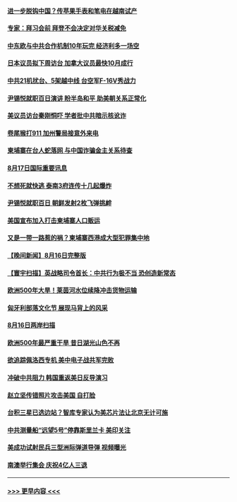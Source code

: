 #### [进一步脱钩中国？传苹果手表和笔电在越南试产](../pages/prog202/a103504576.md?t=08180002) 
#### [专家：拜习会前 拜登不会决定对华关税减免](../pages/prog202/a103504511.md?t=08180002) 
#### [中东欧与中共合作机制10年玩完 经济利多一场空](../pages/prog202/a103504517.md?t=08180002) 
#### [日本议员拟下周访台 加拿大议员最快10月成行](../pages/prog202/a103504526.md?t=08180002) 
#### [中共21机扰台、5架越中线 台空军F-16V秀战力](../pages/prog202/a103504505.md?t=08180002) 
#### [尹锡悦就职百日演讲 盼半岛和平 助美朝关系正常化](../pages/prog202/a103504500.md?t=08180002) 
#### [美议员访台秦刚恫吓 学者批中共暗示核讹诈](../pages/prog202/a103504494.md?t=08180002) 
#### [卷尾猴打911 加州警局接意外来电](../pages/prog202/a103504398.md?t=08180002) 
#### [柬埔寨在台人蛇落网 与中国诈骗金主关系待查](../pages/prog202/a103504377.md?t=08180002) 
#### [8月17日国际重要讯息](../pages/prog202/a103504369.md?t=08180002) 
#### [不想死就快逃 泰南3府连传十几起爆炸](../pages/prog202/a103504330.md?t=08180002) 
#### [尹锡悦就职百日 朝鲜发射2枚飞弹挑衅](../pages/prog202/a103504311.md?t=08180002) 
#### [美国宣布加入打击柬埔寨人口贩运](../pages/prog202/a103504301.md?t=08180002) 
#### [又是一带一路惹的祸？柬埔寨西港成大型犯罪集中地](../pages/prog202/a103504297.md?t=08180002) 
#### [【晚间新闻】8月16日完整版](../pages/prog202/a103504096.md?t=08180002) 
#### [【寰宇扫描】英战略司令首长：中共行为极不当 恐创造新常态](../pages/prog202/a103504122.md?t=08180002) 
#### [欧洲500年大旱！莱茵河水位续降冲击货物运输](../pages/prog202/a103504139.md?t=08180002) 
#### [匈牙利部落文化节 展现马背上的风采](../pages/prog202/a103503985.md?t=08180002) 
#### [8月16日两岸扫描](../pages/prog202/a103503965.md?t=08180002) 
#### [欧洲500年最严重干旱 昔日湖光山色不再](../pages/prog202/a103503960.md?t=08180002) 
#### [欲追踪佩洛西专机 美中电子战共军完败](../pages/prog202/a103503953.md?t=08180002) 
#### [冲破中共阻力 韩国重返美日反导演习](../pages/prog202/a103503958.md?t=08180002) 
#### [赵立坚传错照片攻击美国 自打脸](../pages/prog202/a103503866.md?t=08180002) 
#### [台积三星已选边站？智库专家认为美芯片法让北京无计可施](../pages/prog202/a103503814.md?t=08180002) 
#### [中共测量船“远望5号”停靠斯里兰卡 美印关注](../pages/prog202/a103503728.md?t=08180002) 
#### [美成功试射民兵三型洲际弹道导弹 视频曝光](../pages/prog202/a103503783.md?t=08180002) 
#### [南澳举行集会 庆祝4亿人三退](../pages/prog202/a103503735.md?t=08180002) 

----
#### [ >>> 更早内容 <<< ](../indexes/prog202-earlier.md)
